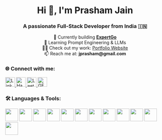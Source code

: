 <h1 align="center">Hi 👋, I'm Prasham Jain</h1> <h3 align="center">A passionate Full-Stack Developer from India 🇮🇳</h3> <p align="center"> 🔭 Currently building <strong><a href="https://drive.google.com/file/d/1SJo_tgXdpYpNoOYqixaYe8RMCTuxMk1I/view" target="_blank">ExpertGo</a></strong><br> 🌱 Learning Prompt Engineering & LLMs<br> 👨‍💻 Check out my work: <a href="https://prasham-jain-portfolio.vercel.app" target="_blank">Portfolio Website</a><br> 📫 Reach me at: <strong>jprasham@gmail.com</strong> </p>
<h3>🌐 Connect with me:</h3> <p> <a href="https://linkedin.com/in/prashamjain14" target="_blank"> <img src="https://raw.githubusercontent.com/rahuldkjain/github-profile-readme-generator/master/src/images/icons/Social/linked-in-alt.svg" alt="LinkedIn" width="30" /> </a> <a href="https://www.hackerrank.com/22bcon114" target="_blank"> <img src="https://raw.githubusercontent.com/rahuldkjain/github-profile-readme-generator/master/src/images/icons/Social/hackerrank.svg" alt="HackerRank" width="30" /> </a> <a href="https://www.leetcode.com/prasham114" target="_blank"> <img src="https://raw.githubusercontent.com/rahuldkjain/github-profile-readme-generator/master/src/images/icons/Social/leet-code.svg" alt="LeetCode" width="30" /> </a> <a href="https://auth.geeksforgeeks.org/user/jprasb9rm" target="_blank"> <img src="https://raw.githubusercontent.com/rahuldkjain/github-profile-readme-generator/master/src/images/icons/Social/geeks-for-geeks.svg" alt="GFG" width="30" /> </a> </p>
<h3>🛠️ Languages & Tools:</h3> <p> <a href="https://developer.android.com" target="_blank"><img src="https://cdn.jsdelivr.net/gh/devicons/devicon/icons/android/android-original.svg" width="40" /></a> <a href="https://www.w3schools.com/cpp/" target="_blank"><img src="https://cdn.jsdelivr.net/gh/devicons/devicon/icons/cplusplus/cplusplus-original.svg" width="40" /></a> <a href="https://developer.mozilla.org/en-US/docs/Web/HTML" target="_blank"><img src="https://cdn.jsdelivr.net/gh/devicons/devicon/icons/html5/html5-original.svg" width="40" /></a> <a href="https://developer.mozilla.org/en-US/docs/Web/CSS" target="_blank"><img src="https://cdn.jsdelivr.net/gh/devicons/devicon/icons/css3/css3-original.svg" width="40" /></a> <a href="https://developer.mozilla.org/en-US/docs/Web/JavaScript" target="_blank"><img src="https://cdn.jsdelivr.net/gh/devicons/devicon/icons/javascript/javascript-original.svg" width="40" /></a> <a href="https://reactjs.org" target="_blank"><img src="https://cdn.jsdelivr.net/gh/devicons/devicon/icons/react/react-original.svg" width="40" /></a> <a href="https://reactnative.dev/" target="_blank"><img src="https://reactnative.dev/img/header_logo.svg" width="40" /></a> <a href="https://nodejs.org" target="_blank"><img src="https://cdn.jsdelivr.net/gh/devicons/devicon/icons/nodejs/nodejs-original.svg" width="40" /></a> <a href="https://expressjs.com" target="_blank"><img src="https://cdn.jsdelivr.net/gh/devicons/devicon/icons/express/express-original.svg" width="40" /></a> <a href="https://www.mongodb.com" target="_blank"><img src="https://cdn.jsdelivr.net/gh/devicons/devicon/icons/mongodb/mongodb-original.svg" width="40" /></a> <a href="https://firebase.google.com/" target="_blank"><img src="https://www.vectorlogo.zone/logos/firebase/firebase-icon.svg" width="40" /></a> <a href="https://www.postman.com/" target="_blank"><img src="https://www.vectorlogo.zone/logos/getpostman/getpostman-icon.svg" width="40" /></a> </p>
